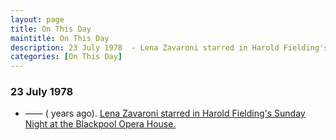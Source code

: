```yaml
---
layout: page
title: On This Day
maintitle: On This Day
description: 23 July 1978  - Lena Zavaroni starred in Harold Fielding's Sunday Night at the Blackpool Opera House.
categories: [On This Day]
---
```


### 23 July 1978
* —— (<span id="age1"></span> years ago). [Lena Zavaroni starred in Harold Fielding's Sunday Night at the Blackpool Opera House.](/theatre/harold%20fielding/blackpool%20opera%20house/1978/07/23/harold-fieldings-sunday-night-at-the-blackpool-opera-house.html)

<!-- Script for calculating number of years ago -->
<script>
var dob = '19780723';
var year = Number(dob.substr(0, 4));
var month = Number(dob.substr(4, 2)) - 1;
var day = Number(dob.substr(6, 2));
var today = new Date();
var age1 = today.getFullYear() - year;
if (today.getMonth() < month || (today.getMonth() == month && today.getDate() < day)) {
age1--;
}
document.getElementById("age1").innerHTML=age1;
</script>

